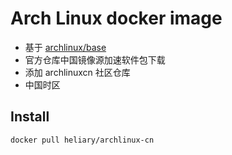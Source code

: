 # Arch Linux docker image

* 基于 [archlinux/base](https://hub.docker.com/r/archlinux/base)
* 官方仓库中国镜像源加速软件包下载
* 添加 archlinuxcn 社区仓库
* 中国时区

## Install

    docker pull heliary/archlinux-cn
